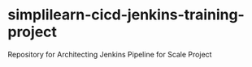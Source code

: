 # simplilearn-cicd-jenkins-training-project
Repository for Architecting Jenkins Pipeline for Scale Project
